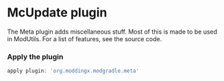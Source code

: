 # McUpdate plugin

The Meta plugin adds miscellaneous stuff. Most of this is made to be used in ModUtils. For a list of features, see the source code.

### Apply the plugin

```groovy
apply plugin: 'org.moddingx.modgradle.meta'
```
